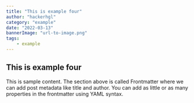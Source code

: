 ```yaml
---
title: "This is example four"
author: "hackerhgl"
category: "example"
date: "2022-03-13"
bannerImage: "url-to-image.png"
tags:
    - example
---
```


## This is example four

This is sample content. The section above is called Frontmatter where we can add post metadata like title and author. You can add as little or as many properties in the frontmatter using YAML syntax.